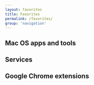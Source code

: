 ```yaml
---
layout: favorites
title: Favorites
permalink: /favorites/
group: 'navigation'
---
```



## Mac OS apps and tools

## Services

## Google Chrome extensions
